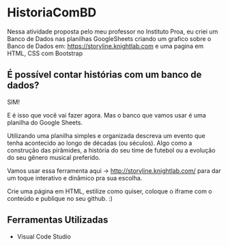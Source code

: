 # HistoriaComBD
Nessa atividade proposta pelo meu professor no Instituto Proa, eu criei um Banco de Dados nas planilhas GoogleSheets criando um grafico sobre o Banco de Dados em: https://storyline.knightlab.com e uma pagina em HTML, CSS com Bootstrap

## É possível contar histórias com um banco de dados?
SIM! 

E é isso que você vai fazer agora. 
Mas o banco que vamos usar é uma planilha do Google Sheets. 

Utilizando uma planilha simples e organizada descreva um evento que tenha acontecido ao longo de décadas (ou séculos). Algo como a construção das pirâmides, a história do seu time de futebol ou a evolução do seu gênero musical preferido. 

Vamos usar essa ferramenta aqui -> http://storyline.knightlab.com/ para dar um toque interativo e dinâmico pra sua escolha. 

Crie uma página em HTML, estilize como quiser, coloque o iframe com o conteúdo e publique no seu github. :) 

## Ferramentas Utilizadas

- Visual Code Studio

